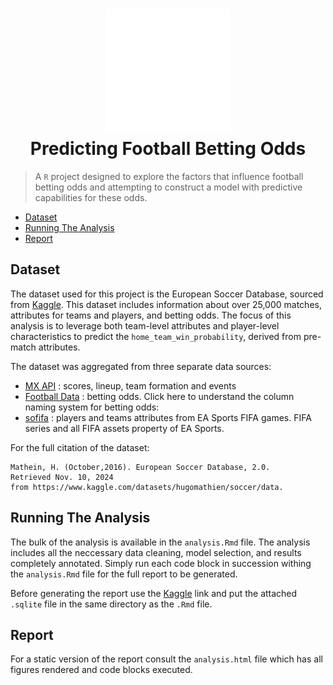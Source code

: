 <h1 align="center" style="border-bottom: none">
    <a href="https://prometheus.io" target="_blank"><img alt="Prometheus" src="./.assets/heading-image.svg"></a><br>Predicting Football Betting Odds
</h1>

> A `R` project designed to explore the factors that influence football betting odds and attempting to construct a model with predictive capabilities for these odds.

- [Dataset](https://github.com/adithya-r-01/football-linear-regression/tree/main?tab=readme-ov-file#dataset)
- [Running The Analysis](https://github.com/adithya-r-01/football-linear-regression/tree/main?tab=readme-ov-file#running-the-analysis)
- [Report](https://github.com/adithya-r-01/football-linear-regression/tree/main?tab=readme-ov-file#report)

## Dataset

The dataset used for this project is the European Soccer Database, sourced from [Kaggle](https://www.kaggle.com/datasets/hugomathien/soccer/code). This dataset includes information about over 25,000 matches, attributes for teams and players, and betting odds. The focus of this analysis is to leverage both team-level attributes and player-level characteristics to predict the `home_team_win_probability`, derived from pre-match attributes.

The dataset was aggregated from three separate data sources:
- [MX API](http://football-data.mx-api.enetscores.com/)  : scores, lineup, team formation and events
- [Football Data](http://www.football-data.co.uk/) : betting odds. Click here to understand the column naming system for betting odds:
- [sofifa](http://sofifa.com/) : players and teams attributes from EA Sports FIFA games. FIFA series and all FIFA assets property of EA Sports.

For the full citation of the dataset:

```
Mathein, H. (October,2016). European Soccer Database, 2.0.
Retrieved Nov. 10, 2024
from https://www.kaggle.com/datasets/hugomathien/soccer/data.
```

## Running The Analysis

The bulk of the analysis is available in the `analysis.Rmd` file. The analysis includes all the neccessary data cleaning, model selection, and results completely annotated. Simply run each code block in succession withing the `analysis.Rmd` file for the full report to be generated.

Before generating the report use the [Kaggle](https://www.kaggle.com/datasets/hugomathien/soccer/code) link and put the attached `.sqlite` file in the same directory as the `.Rmd` file.

## Report

For a static version of the report consult the `analysis.html` file which has all figures rendered and code blocks executed.

